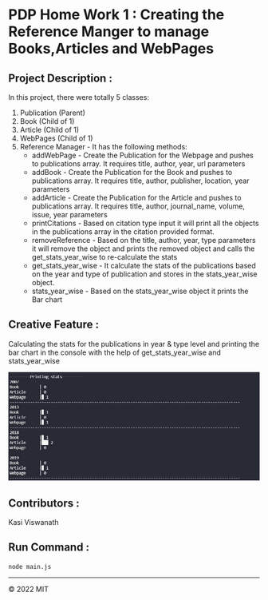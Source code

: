 # PDP Home Work 1 : Creating the Reference Manger to manage Books,Articles and WebPages

## Project Description :

In this project, there were totally 5 classes:

1. Publication (Parent)
2. Book (Child of 1)
3. Article (Child of 1)
4. WebPages (Child of 1)
5. Reference Manager - It has the following methods:
   - addWebPage - Create the Publication for the Webpage and pushes to publications array. It requires title, author, year, url parameters
   - addBook - Create the Publication for the Book and pushes to publications array. It requires title, author, publisher, location, year parameters
   - addArticle - Create the Publication for the Article and pushes to publications array. It requires title, author, journal_name, volume, issue, year parameters
   - printCitations - Based on citation type input it will print all the objects in the publications array in the citation provided format.
   - removeReference - Based on the title, author, year, type parameters it will remove the object and prints the removed object and calls the get_stats_year_wise to re-calculate the stats
   - get_stats_year_wise - It calculate the stats of the publications based on the year and type of publication and stores in the stats_year_wise object.
   - stats_year_wise - Based on the stats_year_wise object it prints the Bar chart

## Creative Feature :

Calculating the stats for the publications in year & type level and printing the bar chart in the console with the help of get_stats_year_wise and stats_year_wise

![Stats Image](stats.png)

## Contributors :

Kasi Viswanath ![![](https://github.com/remarkablemark.png?size=50)](https://github.com/remarkablemark)

## Run Command :

```
node main.js
```

---

© 2022 MIT
